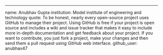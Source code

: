 ---
name: Anubhav Gupta
institution: Model institute of engineering and technology 
quote: To be honest, nearly every open-source project uses GitHub to manage their project. Using GitHub is free if your project is open source and includes a wiki and issue tracker that makes it easy to include more in-depth documentation and get feedback about your project. If you want to contribute, you just fork a project, make your changes and then send them a pull request using GitHub web interface.
github_user: anubhav47

